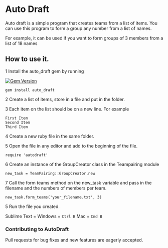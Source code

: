 # Auto Draft

Auto draft is a simple program that creates teams from a list of items. You can use this program to form a group any number from a list of names. 

For example, it can be used if you want to form groups of 3 members from a list of 18 names

## How to use it.

1 Install the auto_draft gem by running

[![Gem Version](https://badge.fury.io/rb/auto_draft.svg)](https://badge.fury.io/rb/auto_draft)
```
gem install auto_draft  
```


2 Create a list of items, store in a file and put in the folder. 

3 Each item on the list should be on a new line. For example 

```
First Item
Second Item 
Third Item
```

4 Create a new ruby file in the same folder.

5 Open the file in any editor and add to the beginning of the file. 

```
require 'autodraft'
```

6 Create an instance of the GroupCreator class in the Teampairing module

```
new_task = TeamPairing::GroupCreator.new
```
7 Call the form teams method on the new_task variable and pass in the filename and the numbers of members per team.

```
new_task.form_teams('your_filename.txt', 3)
```

5 Run the file you created. 

Sublime Text = Windows = `Ctrl B` Mac = `Cmd B`

### Contributing to AutoDraft

Pull requests for bug fixes and new features are eagerly accepted.
